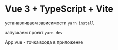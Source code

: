 # Vue 3 + TypeScript + Vite

устанавливаем зависимости
`yarn install`

запускаем проект
`yarn dev`

App.vue - точка входа в приложение
